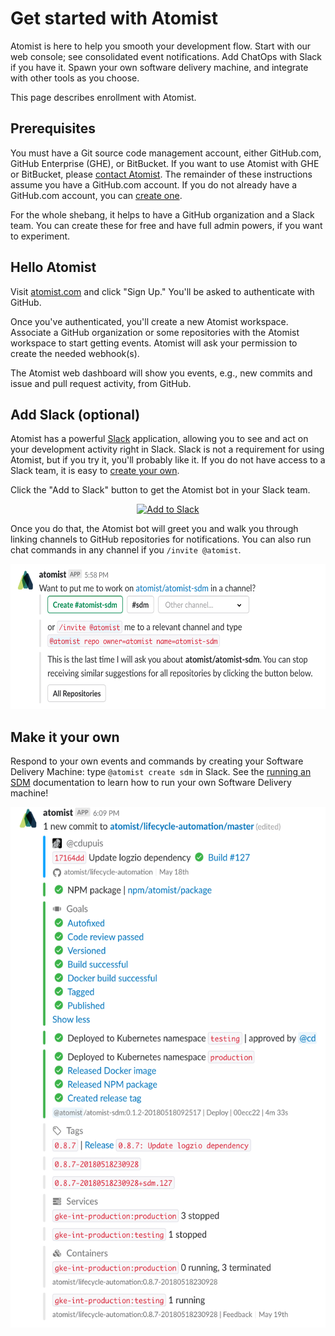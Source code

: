 # Get started with Atomist

Atomist is here to help you smooth your development flow.  Start with
our web console; see consolidated event notifications. Add ChatOps
with Slack if you have it. Spawn your own software delivery machine,
and integrate with other tools as you choose.

This page describes enrollment with Atomist.

## Prerequisites

You must have a Git source code management account, either GitHub.com,
GitHub Enterprise (GHE), or BitBucket.  If you want to use Atomist
with GHE or BitBucket, please [contact
Atomist](mailto:support@atomist.com).  The remainder of these
instructions assume you have a GitHub.com account.  If you do not
already have a GitHub.com account, you can [create
one][github-create].

For the whole shebang, it helps to have a GitHub organization and a
Slack team.  You can create these for free and have full admin powers,
if you want to experiment.

[github-create]: https://github.com/join (Join GitHub)

## Hello Atomist

Visit [atomist.com][www] and click "Sign Up."  You'll be asked to
authenticate with GitHub.

Once you've authenticated, you'll create a new Atomist workspace.
Associate a GitHub organization or some repositories with the Atomist
workspace to start getting events.  Atomist will ask your permission
to create the needed webhook(s).

The Atomist web dashboard will show you events, e.g., new commits and
issue and pull request activity, from GitHub.

[www]: https://atomist.com/ (Atomist - How Teams Deliver Software)

## Add Slack (optional)

Atomist has a powerful [Slack][slackhq] application, allowing you to
see and act on your development activity right in Slack.  Slack is not
a requirement for using Atomist, but if you try it, you'll probably
like it.  If you do not have access to a Slack team, it is easy to
[create your own][slack-team].

Click the "Add to Slack" button to get the Atomist bot in your Slack
team.

<p align="center">
 <a href="https://atm.st/2wiDlUe">
  <img alt="Add to Slack" height="50" width="174" src="https://platform.slack-edge.com/img/add_to_slack@2x.png" />
 </a>
</p>

Once you do that, the Atomist bot will greet you and walk you through
linking channels to GitHub repositories for notifications.  You can
also run chat commands in any channel if you `/invite @atomist`.

<p align="center">
 <img alt="Atomist Bot Message" height="232" width="595" src="https://raw.githubusercontent.com/atomist/welcome/master/images/bot-message.png" />
</p>

[slackhq]: https://slack.com/ (Slack)
[slack-team]: https://slack.com/get-started#create (Create a Slack Team)

<!-- TODO: invite your friends -->

## Make it your own

Respond to your own events and commands by creating your Software
Delivery Machine: type `@atomist create sdm` in Slack.  See the
[running an SDM][run] documentation to learn how to run your own Software
Delivery machine!

<p align="center">
 <img alt="Software Delivery Machine Lifecycle" height="833" width="541" src="https://raw.githubusercontent.com/atomist/welcome/master/images/sdm.png" />
</p>

[run]: run.md (Atomist - Running a Software Delivery Machine)

